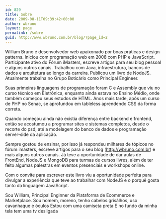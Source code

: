 ```yaml
---
id: 829
title: Sobre
date: 2009-08-11T09:39:42+00:00
author: wbruno
layout: page
permalink: /sobre
guid: http://www.wbruno.com.br/blog/?page_id=2
---
```

William Bruno é desenvolvedor web apaixonado por boas práticas e design patterns. Iniciou com programação web em 2008 com PHP e JavaScript. Participante ativo do Fórum iMasters, escreve artigos para seu blog pessoal e alguns outros canais. Trabalhou com Java, infraestrutura, bancos de dados e arquitetura ao longo da carreira. Publicou um livro de NodeJS. Atualmente trabalha no Grupo Boticário como Principal Engineer.

Suas primeiras linguagens de programação foram C e Assembly que viu no curso técnico em Eletrônica, enquanto ainda estava no Ensino Médio, onde também começou seus estudos de HTML. Anos mais tarde, após um curso de PHP no Senac, se aprofundou em tableless aprendendo CSS da forma correta.

Quando começou ainda não existia diferença entre backend e frontend, então se acostumou a programar sites e sistemas completos, desde o recorte do psd, até a modelagem do banco de dados e programação server-side da aplicação.

Sempre gostou de ensinar, por isso já respondeu milhares de tópicos no fórum imasters, escreve artigos para o seu blog (http://wbruno.com.br) e mais alguns outros canais. Já teve a oportunidade de dar aulas de FrontEnd, NodeJS e MongoDB para turmas de cursos livres, além de ter feito algumas palestras em eventos presenciais e workshops online.

Com o convite para escrever este livro viu a oportunidade perfeita para divulgar a experiência que teve ao trabalhar com NodeJS e o porquê gosta tanto da linguagem JavaScript.

Sou William, Principal Enginner da Plataforma de Ecommerce e Marketplace.
Sou homem, moreno, tenho cabelos grisálhos, uso cavanhaque e óculos
Estou com uma camiseta preta
E no fundo da minha tela tem uma tv desligada
